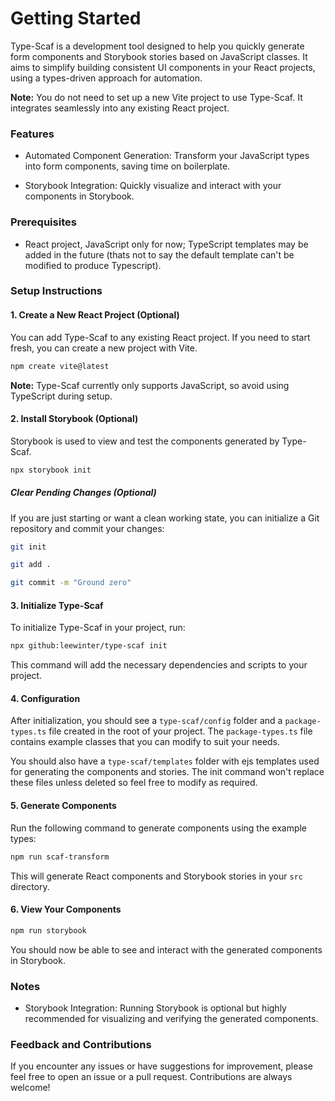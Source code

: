 # Getting Started

Type-Scaf is a development tool designed to help you quickly generate form components and Storybook stories based on JavaScript classes. It aims to simplify building consistent UI components in your React projects, using a types-driven approach for automation.

**Note:** You do not need to set up a new Vite project to use Type-Scaf. It integrates seamlessly into any existing React project.

### Features

- Automated Component Generation: Transform your JavaScript types into form components, saving time on boilerplate.

- Storybook Integration: Quickly visualize and interact with your components in Storybook.

### Prerequisites

- React project, JavaScript only for now; TypeScript templates may be added in the future (thats not to say the default template can't be modified to produce Typescript).

### Setup Instructions

#### 1. Create a New React Project (Optional)

You can add Type-Scaf to any existing React project. If you need to start fresh, you can create a new project with Vite.

```Bash
npm create vite@latest
```

**Note:** Type-Scaf currently only supports JavaScript, so avoid using TypeScript during setup.

#### 2. Install Storybook (Optional)

Storybook is used to view and test the components generated by Type-Scaf.

```Bash
npx storybook init
```

##### Clear Pending Changes (Optional)

If you are just starting or want a clean working state, you can initialize a Git repository and commit your changes:

```Bash
git init

git add .

git commit -m "Ground zero"
```

#### 3. Initialize Type-Scaf

To initialize Type-Scaf in your project, run:

```Bash
npx github:leewinter/type-scaf init
```

This command will add the necessary dependencies and scripts to your project.

#### 4. Configuration

After initialization, you should see a `type-scaf/config` folder and a `package-types.ts` file created in the root of your project. The `package-types.ts` file contains example classes that you can modify to suit your needs.

You should also have a `type-scaf/templates` folder with ejs templates used for generating the components and stories. The init command won't replace these files unless deleted so feel free to modify as required.

#### 5. Generate Components

Run the following command to generate components using the example types:

```Bash
npm run scaf-transform
```

This will generate React components and Storybook stories in your `src` directory.

#### 6. View Your Components

```Bash
npm run storybook
```

You should now be able to see and interact with the generated components in Storybook.

### Notes

- Storybook Integration: Running Storybook is optional but highly recommended for visualizing and verifying the generated components.

### Feedback and Contributions

If you encounter any issues or have suggestions for improvement, please feel free to open an issue or a pull request. Contributions are always welcome!
